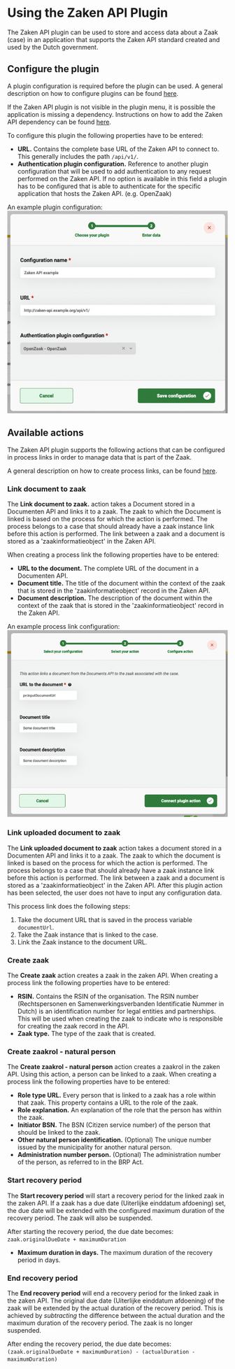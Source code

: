 # Using the Zaken API Plugin

The Zaken API plugin can be used to store and access data about a Zaak (case) in an application that supports the
Zaken API standard created and used by the Dutch government.

## Configure the plugin

A plugin configuration is required before the plugin can be used. A general description on how to configure
plugins can be found [here](../configure-plugin.md).

If the Zaken API plugin is not visible in the plugin menu, it is possible the application is missing a dependency.
Instructions on how to add the Zaken API dependency can be found
[here](/getting-started/modules/zgw/documenten-api.md).

To configure this plugin the following properties have to be entered:
- **URL.** Contains the complete base URL of the Zaken API to connect to. This generally includes 
the path `/api/v1/`.
- **Authentication plugin configuration.** Reference to another plugin configuration that will be used to add 
authentication to any request performed on the Zaken API. If no option is available in this field a plugin has to 
be configured that is able to authenticate for the specific application that hosts the Zaken API. (e.g. OpenZaak)

An example plugin configuration:
![example plugin configuration](img/configure-plugin.png)

## Available actions

The Zaken API plugin supports the following actions that can be configured in process links in order to manage data that
is part of the Zaak.

A general description on how to create process links, can be found [here](../../process-link/create-process-link.md).

### Link document to zaak

The **Link document to zaak.** action takes a Document stored in a Documenten API and links it to a zaak. The zaak to which 
the Document is linked is based on the process for which the action is performed. The process belongs to a case that
should already have a zaak instance link before this action is performed. The link between a zaak and a document is 
stored as a 'zaakinformatieobject' in the Zaken API.  

When creating a process link the following properties have to be entered:
- **URL to the document.** The complete URL of the document in a Documenten API.
- **Document title.** The title of the document within the context of the zaak that is stored in the
'zaakinformatieobject' record in the Zaken API.
- **Document description.** The description of the document within the context of the zaak that is stored in the
'zaakinformatieobject' record in the Zaken API.

An example process link configuration:
![Generate document process link](img/link-document-to-zaak.png)

### Link uploaded document to zaak

The **Link uploaded document to zaak** action takes a document stored in a Documenten API and links it to a zaak. The
zaak to which the document is linked is based on the process for which the action is performed. The process
belongs to a case that should already have a zaak instance link before this action is performed. The link between a zaak
and a document is stored as a 'zaakinformatieobject' in the Zaken API. After this plugin action has been selected,
the user does not have to input any configuration data.

This process link does the following steps:

1. Take the document URL that is saved in the process variable `documentUrl`.
2. Take the Zaak instance that is linked to the case.
3. Link the Zaak instance to the document URL.

### Create zaak

The **Create zaak** action creates a zaak in the zaken API. When creating a process link the following properties have
to be entered:

- **RSIN.** Contains the RSIN of the organisation. The RSIN number (Rechtspersonen en
  Samenwerkingsverbanden Identificatie Nummer in Dutch) is an identification number for legal entities and partnerships.
  This will be used when creating the zaak to indicate who is responsible for creating the zaak record in the API.
- **Zaak type.** The type of the zaak that is created.

### Create zaakrol - natural person

The **Create zaakrol - natural person** action creates a zaakrol in the zaken API. Using this action, a person can be
linked to a zaak.
When creating a process link the following properties have to be entered:

- **Role type URL.** Every person that is linked to a zaak has a role within that zaak. This property contains a URL to
  the role of the zaak.
- **Role explanation.** An explanation of the role that the person has within the zaak.
- **Initiator BSN.** The BSN (Citizen service number) of the person that should be linked to the zaak.
- **Other natural person identification.** (Optional) The unique number issued by the municipality for another natural
  person.
- **Administration number person.** (Optional) The administration number of the person, as referred to in the BRP Act.

### Start recovery period

The **Start recovery period** will start a recovery period for the linked zaak in the zaken API. If a zaak has a due
date (Uiterlijke einddatum afdoening) set, the due date will be extended with the configured maximum duration of the
recovery period. The zaak will also be suspended.

After starting the recovery period, the due date becomes: `zaak.originalDueDate + maximumDuration`

- **Maximum duration in days.** The maximum duration of the recovery period in days.

### End recovery period

The **End recovery period** will end a recovery period for the linked zaak in the zaken API. The original due
date (Uiterlijke einddatum afdoening) of the zaak will be extended by the actual duration of the recovery period. This
is achieved by _subtracting_ the difference between the actual duration and the maximum duration of the recovery period.
The zaak is no longer suspended.

After ending the recovery period, the due date
becomes: `(zaak.originalDueDate + maximumDuration) - (actualDuration - maximumDuration)`
